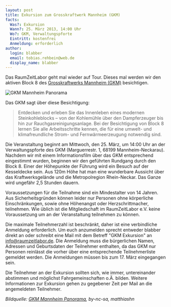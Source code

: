 ```yaml
---
layout: post
title: Exkursion zum Grosskraftwerk Mannheim (GKM)
facts:
  Was?: Exkursion
  Wann?: 25. März 2013, 14:00 Uhr
  Wo?: GKM, Verwaltungspforte
  Eintritt: kostenfrei
  Anmeldung: erforderlich
author:
  login: blabber
  email: tobias.rehbein@web.de
  display_name: blabber
---
```


Das RaumZeitLabor geht mal wieder auf Tour. Dieses mal werden wir den aktiven Block 8
des [Grosskraftwerks Mannheim (GKM)][1] besichtigen.

![GKM Mannheim Panorama](/assets/gkm_panorama.jpg
	"GKM Mannheim Panorama, by-nc-sa, matthiashn")

Das GKM sagt über diese Besichtigung:

> Entdecken und erleben Sie das Innenleben eines modernen Steinkohleblocks – von der
> Kohlemühle über den Dampferzeuger bis hin zur Rauchgasreinigungsanlage. Bei der
> Besichtigung von Block 8 lernen Sie alle Arbeitsschritte kennen, die für eine
> umwelt- und klimafreundliche Strom- und Fernwärmeerzeugung notwendig sind.

Die Veranstaltung beginnt am Mittwoch, den 25. März, um 14:00 Uhr an der
Verwaltungspforte des GKM (Marguerrestr. 1, 68199 Mannheim-Neckarau). Nachdem wir mit
einem Informationsfilm über das GKM entsprechend eingestimmt wurden, beginnen wir den
geführten Rundgang durch den Block 8. Einer der Höhepunkte der Führung wird ein
Besuch auf der Kesseldecke sein. Aus 120m Höhe hat man eine wunderbare Aussicht über
das Kraftwerksgelände und die Metropolregion Rhein-Neckar. Das Ganze wird ungefähr
2,5 Stunden dauern.

Voraussetzungen für die Teilnahme sind ein Mindestalter von 14 Jahren. Aus
Sicherheitsgründen können leider nur Personen ohne körperliche Einschränkungen, sowie
ohne Höhenangst oder Herzschrittmacher, teilnehmen. Wie üblich ist die Mitgliedschaft
im RaumZeitLabor e.V. keine Voraussetzung um an der Veranstaltung teilnehmen zu
können.

Die maximale Teilnehmerzahl ist beschränkt, daher ist eine verbindliche Anmeldung
erforderlich. Um euch anzumelden sprecht entweder blabber direkt an oder schreibt
eine Mail mit dem Betreff "GKM Exkursion" an
[info@raumzeitlabor.de][2]. Die Anmeldung muss die bürgerlichen Namen, Adressen und
Geburtsdaten der Teilnehmer enthalten, da das GKM nur Personen reinlässt die vorher
über eine entsprechende Teilnehmerliste gemeldet werden. Die Anmeldungen müssen bis
zum 17.  März eingegangen sein.

Die Teilnehmer an der Exkursion sollten sich, wie immer, untereinander abstimmen und
möglichst Fahrgemeinschaften o.Ä. bilden. Weitere Informationen zur Exkursion gehen
zu gegebener Zeit per Mail an die angemeldeten Teilnehmer.

*Bildquelle: [GKM Mannheim Panorama][3], by-nc-sa, matthiashn*

[1]: http://www.gkm.de/ "GKM Mannheim"
[2]: mailto:info@raumzeitlabor.de
[3]: https://www.flickr.com/photos/matthiashn/9347032448/
